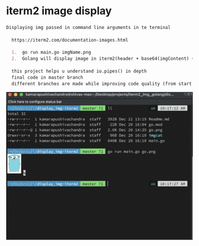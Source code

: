 # iterm2 image display

```markdown
Displaying img passed in command line arguments in te terminal

  https://iterm2.com/documentation-images.html

  1.  go run main.go imgName.png
  2.  Golang will display image in iterm2(header + base64(imgContent) + footer)

  this project helps u understand io.pipes() in depth
  final code in master branch
  different branches are made while improving code quality (from start to end)
```

![working_image.png](working_image.png)